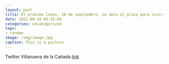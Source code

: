 ```yaml
---
layout: post
title: El próximo lunes, 26 de septiembre, se abre el plazo para inscribirse en la salida organizada en diciembre para ver el espectácu...
date: 2022-09-24 05:25:03
categories: uncategorized
tags:
- random
image: /img/image.jpg
caption: This is a picture
---
```

Twitter Villanueva de la Cañada [link](https://twitter.com/AytoVDLCanada/status/1573291736902041600)
